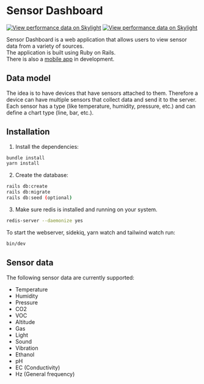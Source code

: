 # Sensor Dashboard
[![View performance data on Skylight](https://badges.skylight.io/typical/GM3F6Hj9avEh.svg)](https://oss.skylight.io/app/applications/GM3F6Hj9avEh)
[![View performance data on Skylight](https://badges.skylight.io/problem/GM3F6Hj9avEh.svg)](https://oss.skylight.io/app/applications/GM3F6Hj9avEh)

Sensor Dashboard is a web application that allows users to view sensor data from a variety of sources.  
The application is built using Ruby on Rails.  
There is also a [mobile app](https://github.com/leon-vogt/sensor_dashboard_android) in development.

## Data model
The idea is to have devices that have sensors attached to them.
Therefore a device can have multiple sensors that collect data and send it to the server.
Each sensor has a type (like temperature, humidity, pressure, etc.) and can define a chart type (line, bar, etc.).

## Installation
1. Install the dependencies:
```bash
bundle install
yarn install
```

2. Create the database:
```bash
rails db:create
rails db:migrate
rails db:seed (optional)
```

3. Make sure redis is installed and running on your system.
```bash
redis-server --daemonize yes
```

To start the webserver, sidekiq, yarn watch and tailwind watch run:
```bash
bin/dev
```

## Sensor data
The following sensor data are currently supported:
- Temperature
- Humidity
- Pressure
- CO2
- VOC
- Altitude
- Gas
- Light
- Sound
- Vibration
- Ethanol
- pH
- EC (Conductivity)
- Hz (General frequency)
